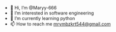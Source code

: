 - 👋 Hi, I’m @Maryy-666
- 👀 I’m interested in software engineering 
- 🌱 I’m currently learning python 
- 📫 How to reach me mrymbzkrt544@gmail.com

<!---
Maryy-666/Maryy-666 is a ✨ special ✨ repository because its `README.md` (this file) appears on your GitHub profile.
You can click the Preview link to take a look at your changes.
--->
